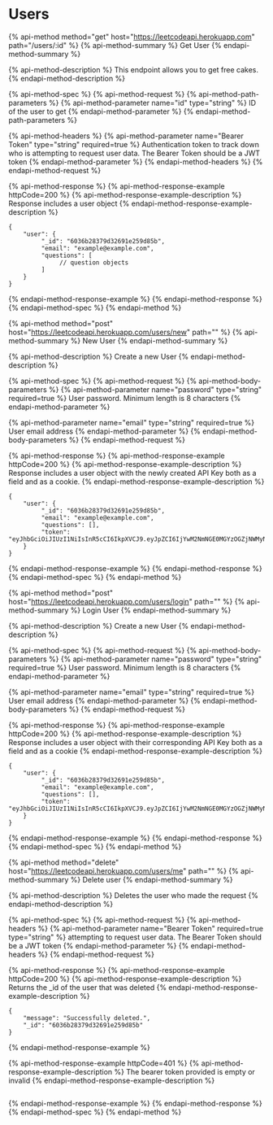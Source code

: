 # Users

{% api-method method="get" host="https://leetcodeapi.herokuapp.com" path="/users/:id" %}
{% api-method-summary %}
Get User
{% endapi-method-summary %}

{% api-method-description %}
This endpoint allows you to get free cakes.
{% endapi-method-description %}

{% api-method-spec %}
{% api-method-request %}
{% api-method-path-parameters %}
{% api-method-parameter name="id" type="string" %}
ID of the user to get
{% endapi-method-parameter %}
{% endapi-method-path-parameters %}

{% api-method-headers %}
{% api-method-parameter name="Bearer Token" type="string" required=true %}
Authentication token to track down who is attempting to request user data. The Bearer Token should be a JWT token
{% endapi-method-parameter %}
{% endapi-method-headers %}
{% endapi-method-request %}

{% api-method-response %}
{% api-method-response-example httpCode=200 %}
{% api-method-response-example-description %}
Response includes a user object
{% endapi-method-response-example-description %}

```
{
    "user": {
         "_id": "6036b28379d32691e259d85b",
         "email": "example@example.com",
         "questions": [
              // question objects
         ]
    }
}
```
{% endapi-method-response-example %}
{% endapi-method-response %}
{% endapi-method-spec %}
{% endapi-method %}

{% api-method method="post" host="https://leetcodeapi.herokuapp.com/users/new" path="" %}
{% api-method-summary %}
New User
{% endapi-method-summary %}

{% api-method-description %}
Create a new User
{% endapi-method-description %}

{% api-method-spec %}
{% api-method-request %}
{% api-method-body-parameters %}
{% api-method-parameter name="password" type="string" required=true %}
User password. Minimum length is 8 characters
{% endapi-method-parameter %}

{% api-method-parameter name="email" type="string" required=true %}
User email address
{% endapi-method-parameter %}
{% endapi-method-body-parameters %}
{% endapi-method-request %}

{% api-method-response %}
{% api-method-response-example httpCode=200 %}
{% api-method-response-example-description %}
Response includes a user object with the newly created API Key both as a field and as a cookie.
{% endapi-method-response-example-description %}

```
{
    "user": {
         "_id": "6036b28379d32691e259d85b",
         "email": "example@example.com",
         "questions": [],
         "token": "eyJhbGciOiJIUzI1NiIsInR5cCI6IkpXVCJ9.eyJpZCI6IjYwM2NmNGE0MGYzOGZjNWMyNjhjZTgwMyIsImVtYWlsIjoiY29mZmVlYW5kY29va2llQG1haWxpbmF0b3IuY29tIiwiYXBpS2V5IjoiMTA2MDUwNDVhZTJmMDAxMzI4MWUwOWJkZTNlZDk1NDIiLCJxdWVzdGlvbnMiOltdLCJleHAiOjE2MzAxNTYwNDQsImlhdCI6MTYxNDYwNzY0NH0.iE4jSFH1PM7PF7QpeOsBaQiMrkkyA6aERgh_9kKaCzk"
    }
}
```
{% endapi-method-response-example %}
{% endapi-method-response %}
{% endapi-method-spec %}
{% endapi-method %}



{% api-method method="post" host="https://leetcodeapi.herokuapp.com/users/login" path="" %}
{% api-method-summary %}
Login User
{% endapi-method-summary %}

{% api-method-description %}
Create a new User
{% endapi-method-description %}

{% api-method-spec %}
{% api-method-request %}
{% api-method-body-parameters %}
{% api-method-parameter name="password" type="string" required=true %}
User password. Minimum length is 8 characters
{% endapi-method-parameter %}

{% api-method-parameter name="email" type="string" required=true %}
User email address
{% endapi-method-parameter %}
{% endapi-method-body-parameters %}
{% endapi-method-request %}

{% api-method-response %}
{% api-method-response-example httpCode=200 %}
{% api-method-response-example-description %}
Response includes a user object with their corresponding API Key both as a field and as a cookie
{% endapi-method-response-example-description %}

```
{
    "user": {
         "_id": "6036b28379d32691e259d85b",
         "email": "example@example.com",
         "questions": [],
         "token": "eyJhbGciOiJIUzI1NiIsInR5cCI6IkpXVCJ9.eyJpZCI6IjYwM2NmNGE0MGYzOGZjNWMyNjhjZTgwMyIsImVtYWlsIjoiY29mZmVlYW5kY29va2llQG1haWxpbmF0b3IuY29tIiwiYXBpS2V5IjoiMTA2MDUwNDVhZTJmMDAxMzI4MWUwOWJkZTNlZDk1NDIiLCJxdWVzdGlvbnMiOltdLCJleHAiOjE2MzAxNTYwNDQsImlhdCI6MTYxNDYwNzY0NH0.iE4jSFH1PM7PF7QpeOsBaQiMrkkyA6aERgh_9kKaCzk"
    }
}
```
{% endapi-method-response-example %}
{% endapi-method-response %}
{% endapi-method-spec %}
{% endapi-method %}

{% api-method method="delete" host="https://leetcodeapi.herokuapp.com/users/me" path="" %}
{% api-method-summary %}
Delete user
{% endapi-method-summary %}

{% api-method-description %}
Deletes the user who made the request
{% endapi-method-description %}

{% api-method-spec %}
{% api-method-request %}
{% api-method-headers %}
{% api-method-parameter name="Bearer Token" required=true type="string" %}
attempting to request user data. The Bearer Token should be a JWT token
{% endapi-method-parameter %}
{% endapi-method-headers %}
{% endapi-method-request %}

{% api-method-response %}
{% api-method-response-example httpCode=200 %}
{% api-method-response-example-description %}
Returns the \_id of the user that was deleted
{% endapi-method-response-example-description %}

```
{
    "message": "Successfully deleted.",
    "_id": "6036b28379d32691e259d85b"
}
```
{% endapi-method-response-example %}

{% api-method-response-example httpCode=401 %}
{% api-method-response-example-description %}
The bearer token provided is empty or invalid
{% endapi-method-response-example-description %}

```

```
{% endapi-method-response-example %}
{% endapi-method-response %}
{% endapi-method-spec %}
{% endapi-method %}

